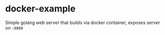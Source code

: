 # docker-example

Simple golang web server that builds via docker container, exposes server on `:8080`